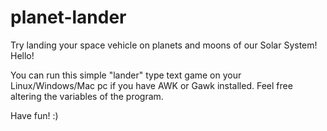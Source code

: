# planet-lander
Try landing your space vehicle on planets and moons of our Solar System!
Hello!

You can run this simple "lander" type text game on your Linux/Windows/Mac pc if you have AWK or Gawk installed.
Feel free altering the variables of the program.

Have fun! :)
